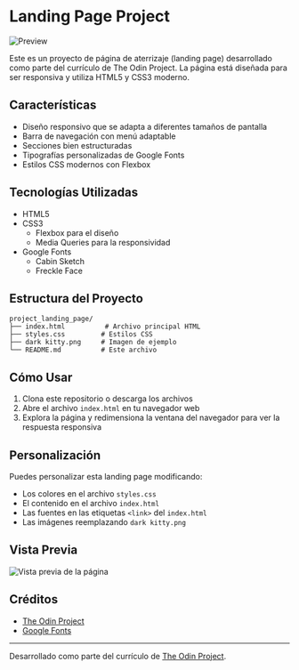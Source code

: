 # Landing Page Project

![Preview](./dark%20kitty.png)

Este es un proyecto de página de aterrizaje (landing page) desarrollado como parte del currículo de The Odin Project. La página está diseñada para ser responsiva y utiliza HTML5 y CSS3 moderno.

## Características

- Diseño responsivo que se adapta a diferentes tamaños de pantalla
- Barra de navegación con menú adaptable
- Secciones bien estructuradas
- Tipografías personalizadas de Google Fonts
- Estilos CSS modernos con Flexbox

## Tecnologías Utilizadas

- HTML5
- CSS3
  - Flexbox para el diseño
  - Media Queries para la responsividad
- Google Fonts
  - Cabin Sketch
  - Freckle Face

## Estructura del Proyecto

```
project_landing_page/
├── index.html          # Archivo principal HTML
├── styles.css         # Estilos CSS
├── dark kitty.png     # Imagen de ejemplo
└── README.md          # Este archivo
```

## Cómo Usar

1. Clona este repositorio o descarga los archivos
2. Abre el archivo `index.html` en tu navegador web
3. Explora la página y redimensiona la ventana del navegador para ver la respuesta responsiva

## Personalización

Puedes personalizar esta landing page modificando:

- Los colores en el archivo `styles.css`
- El contenido en el archivo `index.html`
- Las fuentes en las etiquetas `<link>` del `index.html`
- Las imágenes reemplazando `dark kitty.png`

## Vista Previa

![Vista previa de la página](./dark%20kitty.png)

## Créditos

- [The Odin Project](https://www.theodinproject.com/)
- [Google Fonts](https://fonts.google.com/)

---

Desarrollado como parte del currículo de [The Odin Project](https://www.theodinproject.com/).

